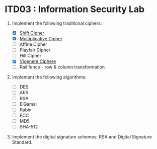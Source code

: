 # ITD03 : Information Security Lab

1. Implement the following traditional ciphers:

   - [x] [Shift Cipher](./traditional/shift.cpp)
   - [x] [Multiplicative Cipher](./traditional/multiplicative.cpp)
   - [ ] Affine Cipher
   - [ ] Playfair Cipher
   - [ ] Hill Cipher
   - [x] [Vigenere Ciphere](./traditional/vigenere.cpp)
   - [ ] Rail fence - row & column transformation

2. Implement the following algorithms:

   - [ ] DES
   - [ ] AES
   - [ ] RSA
   - [ ] ElGamal
   - [ ] Rabin
   - [ ] ECC
   - [ ] MD5
   - [ ] SHA-512

3. Implement the digital signature schemes: RSA and Digital Signature Standard.

